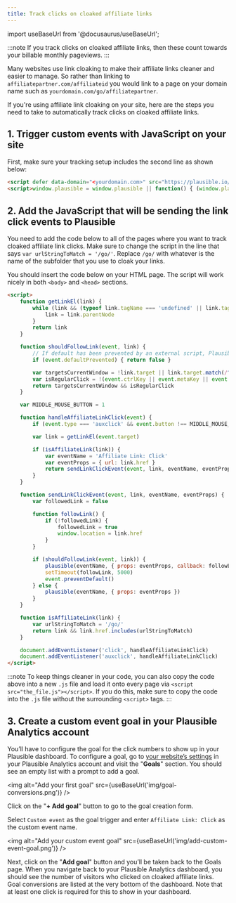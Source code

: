 ```yaml
---
title: Track clicks on cloaked affiliate links
---
```


import useBaseUrl from '@docusaurus/useBaseUrl';

:::note
If you track clicks on cloaked affiliate links, then these count towards your billable monthly pageviews.
:::

Many websites use link cloaking to make their affiliate links cleaner and easier to manage. So rather than linking to `affiliatepartner.com/affiliateid` you would link to a page on your domain name such as `yourdomain.com/go/affiliatepartner`. 

If you're using affiliate link cloaking on your site, here are the steps you need to take to automatically track clicks on cloaked affiliate links.

## 1. Trigger custom events with JavaScript on your site

First, make sure your tracking setup includes the second line as shown below:

```html
<script defer data-domain="<yourdomain.com>" src="https://plausible.io/js/script.js"></script>
<script>window.plausible = window.plausible || function() { (window.plausible.q = window.plausible.q || []).push(arguments) }</script>
```
## 2. Add the JavaScript that will be sending the link click events to Plausible

You need to add the code below to all of the pages where you want to track cloaked affiliate link clicks. Make sure to change the script in the line that says `var urlStringToMatch = '/go/'`. Replace `/go/` with whatever is the name of the subfolder that you use to cloak your links. 

You should insert the code below on your HTML page. The script will work nicely in both `<body>` and `<head>` sections.

```html
<script>
    function getLinkEl(link) {
        while (link && (typeof link.tagName === 'undefined' || link.tagName.toLowerCase() !== 'a' || !link.href)) {
            link = link.parentNode
        }
        return link
    }

    function shouldFollowLink(event, link) {
        // If default has been prevented by an external script, Plausible should not intercept navigation.
        if (event.defaultPrevented) { return false }

        var targetsCurrentWindow = !link.target || link.target.match(/^_(self|parent|top)$/i)
        var isRegularClick = !(event.ctrlKey || event.metaKey || event.shiftKey) && event.type === 'click'
        return targetsCurrentWindow && isRegularClick
    }

    var MIDDLE_MOUSE_BUTTON = 1

    function handleAffiliateLinkClick(event) {
        if (event.type === 'auxclick' && event.button !== MIDDLE_MOUSE_BUTTON) { return }

        var link = getLinkEl(event.target)

        if (isAffiliateLink(link)) {
            var eventName = 'Affiliate Link: Click'
            var eventProps = { url: link.href }
            return sendLinkClickEvent(event, link, eventName, eventProps)
        }
    }

    function sendLinkClickEvent(event, link, eventName, eventProps) {
        var followedLink = false

        function followLink() {
            if (!followedLink) {
                followedLink = true
                window.location = link.href
            }
        }

        if (shouldFollowLink(event, link)) {
            plausible(eventName, { props: eventProps, callback: followLink })
            setTimeout(followLink, 5000)
            event.preventDefault()
        } else {
            plausible(eventName, { props: eventProps })
        }
    }

    function isAffiliateLink(link) {
        var urlStringToMatch = '/go/'
        return link && link.href.includes(urlStringToMatch)
    }

    document.addEventListener('click', handleAffiliateLinkClick)
    document.addEventListener('auxclick', handleAffiliateLinkClick)
</script>
```
:::note
To keep things cleaner in your code, you can also copy the code above into a new `.js` file and load it onto every page via `<script src="the_file.js"></script>`. If you do this, make sure to copy the code into the `.js` file without the surrounding `<script>` tags.
:::

## 3. Create a custom event goal in your Plausible Analytics account

You’ll have to configure the goal for the click numbers to show up in your Plausible dashboard. To configure a goal, go to [your website’s settings](website-settings.md) in your Plausible Analytics account and visit the "**Goals**" section. You should see an empty list with a prompt to add a goal.

<img alt="Add your first goal" src={useBaseUrl('img/goal-conversions.png')} />

Click on the "**+ Add goal**" button to go to the goal creation form.

Select `Custom event` as the goal trigger and enter `Affiliate Link: Click` as the custom event name. 

<img alt="Add your custom event goal" src={useBaseUrl('img/add-custom-event-goal.png')} />

Next, click on the "**Add goal**" button and you’ll be taken back to the Goals page. When you navigate back to your Plausible Analytics dashboard, you should see the number of visitors who clicked on cloaked affiliate links. Goal conversions are listed at the very bottom of the dashboard. Note that at least one click is required for this to show in your dashboard. 
